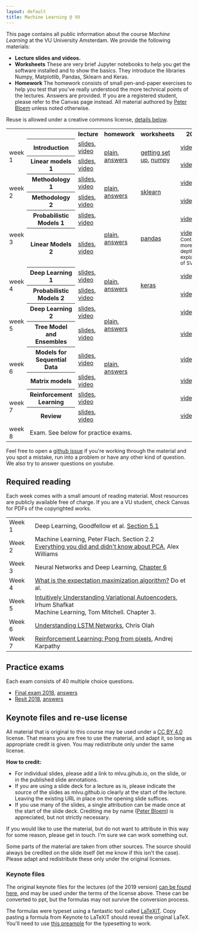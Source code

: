 ```yaml
---
layout: default
title: Machine Learning @ VU
---
```


This page contains all public information about the course _Machine Learning_ at the VU University Amsterdam. We provide the following materials:
  * **Lecture slides and videos.**
  * **Worksheets** These are very brief Jupyter notebooks to help you get the software installed and to show the basics. They introduce the libraries Numpy, Matplotlib, Pandas, Sklearn and Keras.
  * **Homework** The homework consists of small pen-and-paper exercises to help you test that you've really understood the more technical points of the lectures. Answers are provided.
If you are a registered student, please refer to the Canvas page instead. All material authored by [Peter Bloem](peterbloem.nl) unless noted otherwise.

Reuse is allowed under a creative commons license, [details below](#keynote-files-and-re-use-license).
 
<table>
  <tr>
   <th></th>
    <th></th>
    <th>lecture</th>
    <th>homework</th>
    <th>worksheets</th>
    <th>2018</th>
  </tr>
  <tr>
   <td rowspan="2">week 1</td> <th>Introduction</th>
   <td><a href="./lectures/11.Introduction.annotated.pdf">slides</a>, <a href="https://youtu.be/-pve3oIvxa8">video</a> </td> 
   <td rowspan="2"><a href="./homework/week1.noanswers.pdf">plain</a>, <a href="./homework/week1.answers.pdf">answers</a></td> 
   <td rowspan="2"><a href="https://docs.google.com/document/d/1-LXG5Lb76xQy70W2ZdannnYMEXRLt0CsoiaK0gTkmfY/edit">getting set up</a>, <a href="https://github.com/mlvu/worksheets/blob/master/Worksheet%201%2C%20Numpy%20and%20Matplotlib.ipynb">numpy</a></td> 
   <td><a href="https://youtu.be/547GyRCr8TM">video</a></td>
  </tr>
  <tr>
    <th> Linear models 1</th>
    <td> <a href="./lectures/12.LinearModels1.annotated.pdf">slides</a>, <a href="https://youtu.be/3K4pNmQbGx8">video</a> </td>
    <td> <a href="https://youtu.be/sSykYt7H8oE">video</a></td>
  </tr>
  <tr>
    <td rowspan="2"> week 2</td>
    <th>Methodology 1</th>
    <td><a href="./lectures/21.Methodology1.annotated.pdf">slides</a>, <a href="https://youtu.be/wbUE6X_B8B4">video</a></td>
    <td rowspan="2"><a href="./homework/week2.noanswers.pdf">plain</a>, <a href="./homework/week2.answers.pdf">answers</a></td>
    <td rowspan="2"><a href="https://github.com/mlvu/worksheets/blob/master/Worksheet%202%2C%20Sklearn.ipynb">sklearn</a></td>
    <td><a href="https://youtu.be/okxskT6ben4">video</a></td>
  </tr>
  <tr>
    <th> Methodology 2</th>
    <td><a href="./lectures/22.Methodology2.annotated.pdf">slides</a>, <a href="https://youtu.be/csk2HSWS5r8">video</a></td> 
    <td><a href="https://youtu.be/csk2HSWS5r8">video</a></td>
  </tr>
  <tr>
    <td rowspan="2"> week 3</td>
    <th> Probabilistic Models 1</th>
    <td> <a href="./lectures/31.ProbabilisticModels1.annotated.pdf">slides</a>, <a href="https://youtu.be/f2HIW37Ohho">video</a> </td>
    <td rowspan="2"><a href="./homework/week3.noanswers.pdf">plain</a>, <a href="./homework/week3.answers.pdf">answers</a></td>
    <td rowspan="2"><a href="https://github.com/mlvu/worksheets/blob/master/Worksheet%203%2C%20Pandas.ipynb">pandas</a></td>
    <td><a href="https://youtu.be/DM1APCpqF8g">video</a></td>
  </tr>
  <tr>
    <th>Linear Models 2</th>
    <td><a href="./lectures/32.LinearModels2.annotated.pdf">slides</a>, <a href="https://youtu.be/g2lziWxf_9Q">video</a></td> 
    <td><a href="https://youtu.be/F6gFYAwXmAs">video</a> <small>Contains more in-depth explanation of SVMs.</small></td>
 </tr>  
 
  <tr>
    <td rowspan="2"> week 4</td>
    <th>Deep Learning 1</th>
    <td> <a href="./lectures/41.DeepLearning1.annotated.pdf">slides</a>, <a href="https://youtu.be/VZwrbIBNzzA">video</a></td> 
    <td rowspan="2"><a href="./homework/week4.noanswers.pdf">plain</a>, <a href="./homework/week4.answers.pdf">answers</a></td> 
    <td rowspan="2"><a href="https://github.com/mlvu/worksheets/blob/master/Worksheet%204%2C%20Deep%20Learning.ipynb">keras</a></td> 
    <td><a href="https://youtu.be/jOrYBnEPpYU">video</a></td>
  </tr>
  <tr>
    <th>Probabilistic Models 2</th>
    <td><a href="./lectures/42.ProbabilisticModels2.annotated.pdf">slides</a>, <a href="https://youtu.be/f2HIW37Ohho">video</a> </td>
    <td><a href="https://youtu.be/-7UJqvjNIjk">video</a></td>
  </tr>
    <tr>
    <td rowspan="2"> week 5</td>
    <th>Deep Learning 2</th>
    <td><a href="./lectures/51.Deep Learning2.annotated.pdf">slides</a>, <a href="https://youtu.be/6N4zIx0ATME">video</a> </td> 
    <td rowspan="2"><a href="./homework/week5.noanswers.pdf">plain</a>, <a href="./homework/week5.answers.pdf">answers</a></td> 
    <td rowspan="2"></td> 
    <td><a href="https://youtu.be/APuP9SkESGA">video</a></td>
  </tr>
  <tr>
    <th>Tree Model and Ensembles</th>
    <td><a href="./lectures/52.Trees.annotated.pdf">slides</a>, <a href="https://youtu.be/m-at5l3F_ig">video</a> </td> 
    <td><a href="https://youtu.be/PGITM1E2CLk">video</a></td>
  </tr>
  <tr>
    <td rowspan="2"> week 6</td>
    <th>Models for Sequential Data</th>
    <td><a href="./lectures/61.SequentialModels.annotated.pdf">slides</a>, <a href="https://youtu.be/h6j9wgHGnOk">video</a> </td> 
    <td rowspan="2"><a href="./homework/week6.noanswers.pdf">plain</a>, <a href="./homework/week6.answers.pdf">answers</a></td> 
    <td rowspan="2"></td> 
    <td><a href="https://youtu.be/HNOHLvD6_gs">video</a></td>
  </tr>
  <tr>
    <th>Matrix models</th>
    <td><a href="./lectures/62.Matrices.annotated.pdf">slides</a>, <a href="https://youtu.be/L2mJ4o7F434">video</a> </td>
    <td><a href="https://youtu.be/RByePOW2b1c">video</a></td>
  </tr>
  <tr>
    <td rowspan="2"> week 7</td>
    <th>Reinforcement Learning</th>
    <td><a href="./lectures/71.Reinforcement Learning.annotated.pdf">slides</a>, <a href="https://youtu.be/2ruGrJb8Glk">video</a> </td> 
    <td rowspan="2"></td> 
    <td rowspan="2"></td>
    <td><a href="">video</a></td>
  </tr>
  <tr>
    <th>Review</th>
    <td><a href="./lectures/72.Review.annotated.pdf">slides</a>, <a href="https://youtu.be/xMNc8T_W0Ks">video</a> </td>    
    <td><a href="https://youtu.be/sMd9ReLSSYU">video</a></td>
  </tr>
  <tr>
    <td> week 8</td><td colspan="5">Exam. See below for practice exams.</td>
  </tr>
</table>

Feel free to open a [github issue](https://github.com/mlvu/mlvu.github.io/issues) if you're 
working through the material and you spot a mistake, run into a problem or have any other
 kind of question. We also try to answer questions on youtube.

## Required reading

Each week comes with a small amount of reading material. Most resources are publicly 
available free of charge. If you are a VU student, check Canvas for PDFs of the 
copyrighted works.

<table>
<tr>
  <td>Week 1</td>
  <td>Deep Learning, Goodfellow et al. <a href="https://www.deeplearningbook.org/contents/ml.html">Section 5.1</a></td>
</tr>
<tr>
  <td>Week 2</td>
  <td>
  Machine Learning, Peter Flach. Section 2.2<br/>
  <a href="http://alexhwilliams.info/itsneuronalblog/2016/03/27/pca/">Everything you did and didn't know about PCA</a>, Alex Williams
  </td>
</tr>
<tr>
  <td>Week 3</td>  
 <td>Neural Networks and Deep Learning, <a href="http://neuralnetworksanddeeplearning.com/chap6.html">Chapter 6</a></td>
</tr>
<tr>
  <td>Week 4</td>  
 <td><a href="https://datajobs.com/data-science-repo/Expectation-Maximization-Primer-[Do-and-Batzoglou].pdf">What is the expectation maximization algorithm?</a> Do et al.</td>
</tr>
<tr>
  <td>Week 5</td>
  <td><a href="https://towardsdatascience.com/intuitively-understanding-variational-autoencoders-1bfe67eb5daf">Intuitively Understanding Variational Autoencoders</a>, Irhum Shafkat<br/>
  Machine Learning, Tom Mitchell. Chapter 3.
  </td>
</tr>
<tr>
  <td>Week 6</td>
 <td><a href="http://colah.github.io/posts/2015-08-Understanding-LSTMs">Understanding LSTM Networks</a>, Chris Olah </td>
</tr>
<tr>
  <td>Week 7</td>
 <td><a href="http://karpathy.github.io/2016/05/31/rl/">Reinforcement Learning: Pong from pixels</a>, Andrej Karpathy</td>
</tr>
</table>

## Practice exams

Each exam consists of 40 multiple choice questions.

* <a href="./exams/exam2018.noanswers.pdf">Final exam 2018</a>, <a href="./exams/exam2018.answers.pdf">answers</a>
* <a href="./exams/resit2018.noanswers.pdf">Resit 2018</a>, <a href="./exams/resit2018.answers.pdf">answers</a>

## Keynote files and re-use license

All material that is original to this course may be used under a [CC BY 4.0](https://creativecommons.org/licenses/by/4.0/) license. That means you are free to use the material, and adapt it, so long as appropriate credit is given. You may redistribute only under the same license.

**How to credit:** 
* For individual slides, please add a link to mlvu.gihub.io, on the slide, or in the published slide annotations. 
* If you are using a slide deck for a lecture as is, please indicate the source of the slides as mlvu.github.io clearly at the start of the lecture. Leaving the existing URL in place on the opening slide suffices.
* If you use many of the slides, a single attribution can be made once at the start of the slide deck. 
Crediting me by name ([Peter Bloem](peterbloem.nl)) is appreciated, but not strictly necessary.

If you would like to use the material, but do not want to attribute in this way for some reason, please get in touch. I'm sure we can work something out.

Some parts of the material are taken from other sources. The source should always be credited on the slide itself (let me know if this isn't the case). Please adapt and redistribute these only under the original licenses.

### Keynote files

The original keynote files for the lectures (of the 2019 version) [can be found here](https://github.com/mlvu/mlvu.github.io/tree/master/lectures-keynote), and may be used under the terms of the license above. These can be converted to ppt, but the formulas may not survive the conversion process. 

The formulas were typeset using a fantastic tool called [LaTeXiT](https://www.chachatelier.fr/latexit/). Copy pasting a formula from Keynote to LaTeXiT should reveal the original LaTeX. You'll need to use [this preample]() for the typesetting to work.




